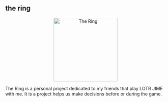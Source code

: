 ## the ring

<div align="center">
  <img src="" alt="The Ring" width="200">
</div>

The Ring is a personal project dedicated to my friends that play LOTR JIME with me. It is a project helps us make decisions before or during the game.

